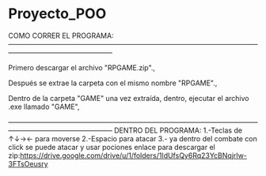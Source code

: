 # Proyecto_POO
COMO CORRER EL PROGRAMA:
———————————————————————————————————————————————————

Primero descargar el archivo "RPGAME.zip".,

Después se extrae la carpeta con el mismo nombre "RPGAME".,

Dentro de la carpeta "GAME" una vez extraída, dentro, ejecutar el archivo .exe llamado "GAME",

———————————————————————————————————————————————————
DENTRO DEL PROGRAMA:
1.-Teclas de ↑↓→← para moverse
2.-Espacio para atacar
3.- ya dentro del combate con click se puede atacar y usar pociones
enlace para descargar el zip:https://drive.google.com/drive/u/1/folders/1IdUfsQy6Rq23YcBNqjrIw-3FTsOeusry

